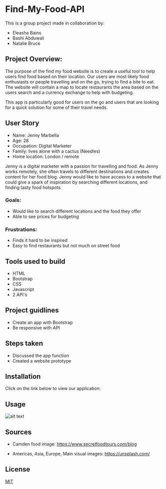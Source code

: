 # Find-My-Food-API

This is a group project made in collaboration by:

- Eleasha Bains
- Bashi Abduwali
- Natalie Bruce

## Project Overview:

The purpose of the find my food website is to create a useful tool to help users find food based on their location.
Our users are most likely food enthusiasts or people travelling and on the go, trying to find a bite to eat.
The website will contain a map to locate restaurants the area based on the users search and a currency exchange to help with budgeting.

This app is particularly good for users on the go and users that are looking for a quick solution for some of their travel needs.


## User Story 

- Name: Jenny Marbella
- Age: 28
- Occupation: Digital Marketer
- Family: lives alone with a cactus (Needles)
- Home location: London / remote 

Jenny is a digital marketer with a passion for travelling and food. As Jenny works remotely, she often travels to different destinations and creates content for her food blog. Jenny would like to have access to a website that could give a spark of inspiration by searching different locations, and finding tasty food hotspots.


### Goals: 
- Would like to search different locations and the food they offer
- Able to see prices for budgeting

### Frustrations: 
- Finds it hard to be inspired
- Easy to find restaurants but not much on street food


## Tools used to build

- HTML
- Bootstrap
- CSS
- Javascript
- 2 API's


## Project guidlines

- Create an app with Bootstrap
- Be responsive with API

## Steps taken

- Discussed the app function 
- Created a website prototype


## Installation

Click on the link below to view our application:


## Usage

![alt text](assets/images/screenshot.png)


## Sources

- Camden food image: https://www.secretfoodtours.com/blog

- Americas, Asia, Europe, Main visual images: https://unsplash.com/

## License

[MIT](https://choosealicense.com/licenses/mit/)


